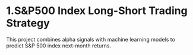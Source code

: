 # 1.S&P500 Index Long-Short Trading Strategy
This project combines alpha signals with machine learning models to predict S&amp;P 500 index next-month returns.
